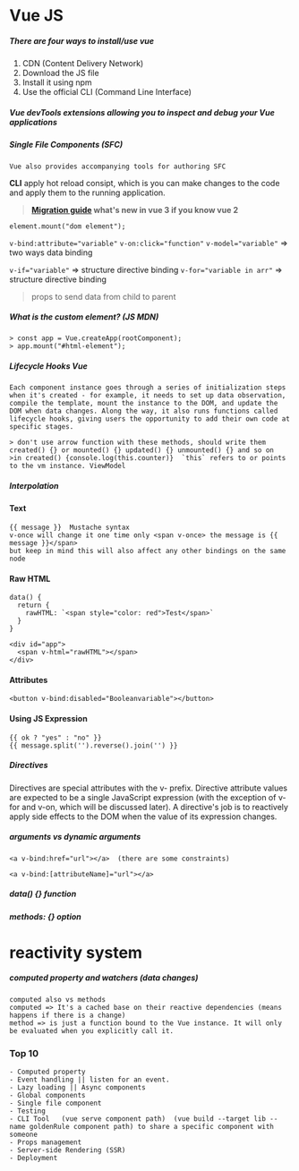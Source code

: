 # Vue JS

##### There are four ways to install/use vue
1. CDN  (Content Delivery Network)
2. Download the JS file
3. Install it using npm
4. Use the official CLI  (Command Line Interface)

##### Vue devTools extensions allowing you to inspect and debug your Vue applications 

##### Single File Components (SFC)
```
Vue also provides accompanying tools for authoring SFC
```
**CLI** apply hot reload consipt, which is you can make changes to the code and apply them to the running application.

> **[Migration guide](https://v3.vuejs.org/guide/migration/introduction.html#overview) what's new in vue 3 if you know vue 2**

`element.mount("dom element");`

`v-bind:attribute="variable"`
`v-on:click="function"`
`v-model="variable"`  => two ways data binding

`v-if="variable"` => structure directive binding
`v-for="variable in arr"` => structure directive binding

> props to send data from child to parent

##### What is the custom element? (JS MDN)

```
> const app = Vue.createApp(rootComponent);
> app.mount("#html-element");
```

##### Lifecycle Hooks Vue
```
Each component instance goes through a series of initialization steps when it's created - for example, it needs to set up data observation, compile the template, mount the instance to the DOM, and update the DOM when data changes. Along the way, it also runs functions called lifecycle hooks, giving users the opportunity to add their own code at specific stages.

> don't use arrow function with these methods, should write them created() {} or mounted() {} updated() {} unmounted() {} and so on
>in created() {console.log(this.counter)}  `this` refers to or points to the vm instance. ViewModel
```

##### Interpolation
#### Text
```
{{ message }}  Mustache syntax
v-once will change it one time only <span v-once> the message is {{ message }}</span>
but keep in mind this will also affect any other bindings on the same node
```
#### Raw HTML
```
data() {
  return {
    rawHTML: `<span style="color: red">Test</span>`
  }
}

<div id="app">
  <span v-html="rawHTML"></span>
</div>
```
#### Attributes
```
<button v-bind:disabled="Booleanvariable"></button>
```
#### Using JS Expression
```
{{ ok ? "yes" : "no" }}
{{ message.split('').reverse().join('') }}
```

##### Directives
Directives are special attributes with the v- prefix. Directive attribute values are expected to be a single JavaScript expression (with the exception of v-for and v-on, which will be discussed later). A directive's job is to reactively apply side effects to the DOM when the value of its expression changes.

##### arguments vs dynamic arguments
```
<a v-bind:href="url"></a>  (there are some constraints)

<a v-bind:[attributeName]="url"></a>
```

##### data() {}   function
##### methods: {}  option

# reactivity system

##### computed property and watchers  (data changes)
```
computed also vs methods
computed => It's a cached base on their reactive dependencies (means happens if there is a change)
method => is just a function bound to the Vue instance. It will only be evaluated when you explicitly call it.
```




### Top 10
```
- Computed property
- Event handling || listen for an event.
- Lazy loading || Async components
- Global components
- Single file component
- Testing
- CLI Tool   (vue serve component path)  (vue build --target lib --name goldenRule component path) to share a specific component with someone
- Props management
- Server-side Rendering (SSR)
- Deployment
```
